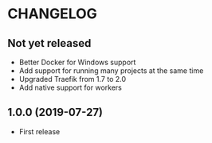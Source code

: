 # CHANGELOG

## Not yet released

* Better Docker for Windows support
* Add support for running many projects at the same time
* Upgraded Traefik from 1.7 to 2.0
* Add native support for workers

## 1.0.0 (2019-07-27)

* First release

